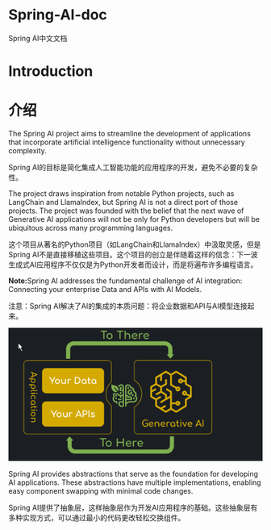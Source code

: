 # Spring-AI-doc
Spring AI中文文档

# Introduction
# 介绍

The Spring AI project aims to streamline the development of applications that incorporate artificial intelligence functionality without unnecessary complexity.

Spring AI的目标是简化集成人工智能功能的应用程序的开发，避免不必要的复杂性。

The project draws inspiration from notable Python projects, such as LangChain and LlamaIndex, but Spring AI is not a direct port of those projects. The project was founded with the belief that the next wave of Generative AI applications will not be only for Python developers but will be ubiquitous across many programming languages.

这个项目从著名的Python项目（如LangChain和LlamaIndex）中汲取灵感，但是Spring AI不是直接移植这些项目。这个项目的创立是伴随着这样的信念：下一波生成式AI应用程序不仅仅是为Python开发者而设计，而是将遍布许多编程语言。


<b>Note:</b>Spring AI addresses the fundamental challenge of AI integration: Connecting your enterprise Data and APIs with AI Models.

注意：Spring AI解决了AI的集成的本质问题：将企业数据和API与AI模型连接起来。

![Spring AI](./images/Spring%20AI%20struct.png)

Spring AI provides abstractions that serve as the foundation for developing AI applications. These abstractions have multiple implementations, enabling easy component swapping with minimal code changes.

Spring AI提供了抽象层，这样抽象层作为开发AI应用程序的基础。这些抽象层有多种实现方式，可以通过最小的代码更改轻松交换组件。


